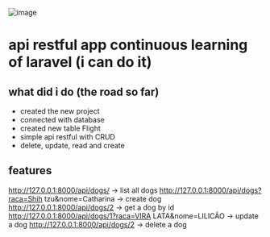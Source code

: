 ![image](https://github.com/user-attachments/assets/df599d30-9109-4612-8357-59c9cfdb1cc1)

# api restful app continuous learning of laravel (i can do it)
## what did i do (the road so far)
* created the new project
* connected with database
* created new table Flight
* simple api restful with CRUD
* delete, update, read and create

## features

http://127.0.0.1:8000/api/dogs/ -> list all dogs
http://127.0.0.1:8000/api/dogs?raca=Shih tzu&nome=Catharina -> create dog
http://127.0.0.1:8000/api/dogs/2 -> get a dog by id
http://127.0.0.1:8000/api/dogs/1?raca=VIRA LATA&nome=LILICÃO -> update a dog
http://127.0.0.1:8000/api/dogs/2 -> delete a dog
